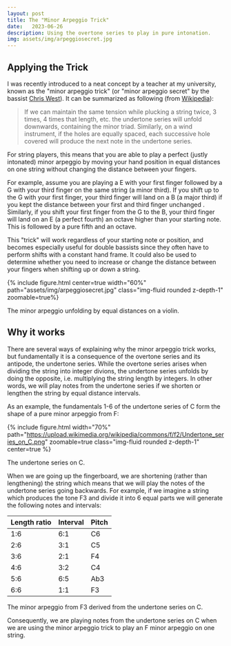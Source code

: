 ```yaml
---
layout: post
title: The "Minor Arpeggio Trick"
date:   2023-06-26
description: Using the overtone series to play in pure intonation.
img: assets/img/arpeggiosecret.jpg
---
```


## Applying the Trick

I was recently introduced to a neat concept by a teacher at my university, known as the "minor arpeggio trick" (or "minor arpeggio secret" by the bassist [Chris West](https://www.youtube.com/watch?v=umdwB1m70es)). It can be summarized as following (from [Wikipedia](https://en.wikipedia.org/wiki/Undertone_series)):

>If we can maintain the same tension while plucking a string twice, 3 times, 4 times that length, etc. the undertone series will unfold downwards, containing the minor triad. Similarly, on a wind instrument, if the holes are equally spaced, each successive hole covered will produce the next note in the undertone series.

For string players, this means that you are able to play a perfect (justly intonated) minor
arpeggio by moving your hand position in equal distances on one string without changing the distance between your fingers. 

For example, assume you are playing a E with your first finger followed by a G with your third finger on the same string (a minor third). If you shift up to the G with your first finger, your third finger will land on a B (a major third) if you kept the distance between your first and third finger unchanged . Similarly, if you shift your first finger from the G to the B, your third finger will land on an E (a perfect fourth) an octave higher than your starting note. This is followed by a pure fifth and an octave. 

This "trick" will work regardless of your starting note or position, and becomes especially useful for double bassists since they often have to perform shifts with a constant hand frame. It could also be used to determine whether you need to increase or change the distance between your fingers when shifting up or down a string. 

{% include figure.html center=true width="60%" path="assets/img/arpeggiosecret.jpg" class="img-fluid rounded z-depth-1" zoomable=true%}
 <div class="caption">
The minor arpeggio unfolding by equal distances on a violin. 
</div>

## Why it works

There are several ways of explaining why the minor arpeggio trick works, but fundamentally it is a consequence of the overtone series and its antipode, the undertone series. While the overtone series arises when dividing the string into integer divions, the undertone series unfolds by doing the opposite, i.e. multiplying the string length by integers. In other words, we will play notes from the undertone series if we shorten or lengthen the string by equal distance intervals.

As an example, the fundamentals 1-6 of the undertone series of C form the shape of a pure minor arpeggio from F:

{% include figure.html width="70%" path="https://upload.wikimedia.org/wikipedia/commons/f/f2/Undertone_series_on_C.png" zoomable=true class="img-fluid rounded z-depth-1" center=true %}
 <div class="caption">
The undertone series on C.
</div>

When we are going up the fingerboard, we are shortening (rather than lengthening) the string which means that we will play the notes of the undertone series going backwards. For example, if we imagine a string which produces the tone F3 and divide it into 6 equal parts we will generate the following notes and intervals:

| Length ratio | Interval | Pitch |
|--------------|----------|-------|
| 1:6          | 6:1      | C6    |
| 2:6          | 3:1      | C5    |
| 3:6          | 2:1      | F4    |
| 4:6          | 3:2      | C4    |
| 5:6          | 6:5      | Ab3   |
| 6:6          | 1:1      | F3    |

 <div class="caption">
The minor arpeggio from F3 derived from the undertone series on C. 
</div>

Consequently, we are playing notes from the undertone series on C when we are using the minor arpeggio trick to play an F minor arpeggio on one string.

